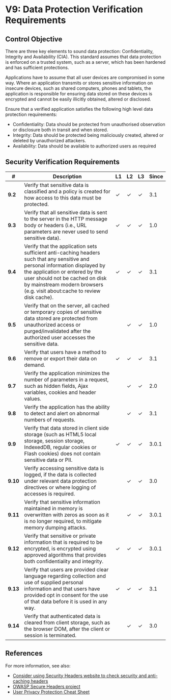 # V9: Data Protection Verification Requirements

## Control Objective

There are three key elements to sound data protection: Confidentiality, Integrity and Availability (CIA). This standard assumes that data protection is enforced on a trusted system, such as a server, which has been hardened and has sufficient protections.

Applications have to assume that all user devices are compromised in some way. Where an application transmits or stores sensitive information on insecure devices, such as shared computers, phones and tablets, the application is responsible for ensuring data stored on these devices is encrypted and cannot be easily illicitly obtained, altered or disclosed.

Ensure that a verified application satisfies the following high level data protection requirements:

*	Confidentiality: Data should be protected from unauthorised observation or disclosure both in transit and when stored.
*	Integrity: Data should be protected being maliciously created, altered or deleted by unauthorized attackers.
*	Availability: Data should be available to authorized users as required


## Security Verification Requirements

| # | Description | L1 | L2 | L3 | Since |
| --- | --- | --- | --- | -- | -- |
| **9.2** | Verify that sensitive data is classified and a policy is created for how access to this data must be protected. | ✓ | ✓ | ✓ | 3.1 |
| **9.3** | Verify that all sensitive data is sent to the server in the HTTP message body or headers (i.e., URL parameters are never used to send sensitive data). | ✓ | ✓ | ✓ | 1.0 |
| **9.4** | Verify that the application sets sufficient anti-caching headers such that any sensitive and personal information displayed by the application or entered by the user should not be cached on disk by mainstream modern browsers (e.g. visit about:cache to review disk cache). | ✓ | ✓ | ✓ | 3.1 |
| **9.5** | Verify that on the server, all cached or temporary copies of sensitive data stored are protected from unauthorized access or purged/invalidated after the authorized user accesses the sensitive data. |  | ✓ | ✓ | 1.0 |
| **9.6** | Verify that users have a method to remove or export their data on demand. | ✓ | ✓ | ✓ | 3.1 |
| **9.7** | Verify the application minimizes the number of parameters in a request, such as hidden fields, Ajax variables, cookies and header values. |  | ✓ | ✓ | 2.0 |
| **9.8** | Verify the application has the ability to detect and alert on abnormal numbers of requests. |  | ✓ | ✓ | 3.1 |
| **9.9** | Verify that data stored in client side storage (such as HTML5 local storage, session storage, IndexedDB, regular cookies or Flash cookies) does not contain sensitive data or PII. | ✓ | ✓ | ✓ | 3.0.1 |
| **9.10** | Verify accessing sensitive data is logged, if the data is collected under relevant data protection directives or where logging of accesses is required. |  | ✓ | ✓ | 3.0 |
| **9.11** | Verify that sensitive information maintained in memory is overwritten with zeros as soon as it is no longer required, to mitigate memory dumping attacks. |  | ✓ | ✓ | 3.0.1 |
| **9.12** | Verify that sensitive or private information that is required to be encrypted, is encrypted using approved algorithms that provides both confidentiality and integrity. | ✓ | ✓ | ✓ | 3.0.1 |
| **9.13** | Verify that users are provided clear language regarding collection and use of supplied personal information and that users have provided opt in consent for the use of that data before it is used in any way. | ✓ | ✓ | ✓ | 3.1 |
| **9.14** | Verify that authenticated data is cleared from client storage, such as the browser DOM, after the client or session is terminated. |  | ✓ | ✓ | 3.0 |



## References

For more information, see also:

* [Consider using Security Headers website to check security and anti-caching headers](https://securityheaders.io)
* [OWASP Secure Headers project](https://www.owasp.org/index.php/OWASP_Secure_Headers_Project)
* [User Privacy Protection Cheat Sheet](https://www.owasp.org/index.php/User_Privacy_Protection_Cheat_Sheet)
